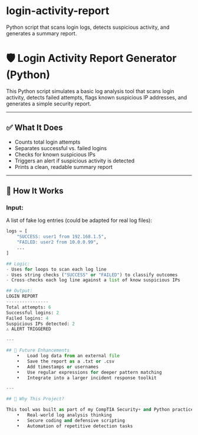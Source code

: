 # login-activity-report
Python script that scans login logs, detects suspicious activity, and generates a summary report.

# 🛡️ Login Activity Report Generator (Python)

This Python script simulates a basic log analysis tool that scans login activity, detects failed attempts, flags known suspicious IP addresses, and generates a simple security report.

---

## ✅ What It Does

- Counts total login attempts
- Separates successful vs. failed logins
- Checks for known suspicious IPs
- Triggers an alert if suspicious activity is detected
- Prints a clean, readable summary report

---

## 🧠 How It Works

### Input:
A list of fake log entries (could be adapted for real log files):
```python
logs = [
    "SUCCESS: user1 from 192.168.1.5",
    "FAILED: user2 from 10.0.0.99",
    ...
]

## Logic:
- Uses for loops to scan each log line
- Uses string checks ("SUCCESS" or "FAILED") to classify outcomes
- Cross-checks each log line against a list of know suspicious IPs

## Output:
LOGIN REPORT
----------------
Total attempts: 6
Successful logins: 2
Failed logins: 4
Suspicious IPs detected: 2
⚠️ ALERT TRIGGERED

---

## 🔧 Future Enhancements
	•	Load log data from an external file
	•	Save the report as a .txt or .csv
	•	Add timestamps or usernames
	•	Use regular expressions for deeper pattern matching
	•	Integrate into a larger incident response toolkit

---

## 🎯 Why This Project?

This tool was built as part of my CompTIA Security+ and Python practice. It demonstrates:
	•	Real-world log analysis thinking
	•	Secure coding and defensive scripting
	•	Automation of repetitive detection tasks
